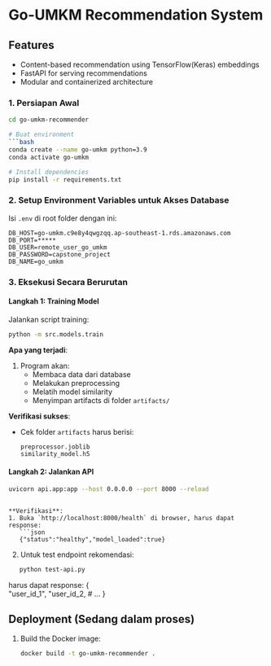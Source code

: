 # Go-UMKM Recommendation System


## Features

- Content-based recommendation using TensorFlow(Keras) embeddings
- FastAPI for serving recommendations
- Modular and containerized architecture


### 1. Persiapan Awal
```bash
cd go-umkm-recommender

# Buat environment
```bash
conda create --name go-umkm python=3.9
conda activate go-umkm

# Install dependencies
pip install -r requirements.txt
```

### 2. Setup Environment Variables untuk Akses Database
Isi `.env` di root folder dengan ini:
```
DB_HOST=go-umkm.c9e8y4qwgzqq.ap-southeast-1.rds.amazonaws.com
DB_PORT=*****
DB_USER=remote_user_go_umkm
DB_PASSWORD=capstone_project
DB_NAME=go_umkm
```

### 3. Eksekusi Secara Berurutan

#### Langkah 1: Training Model
Jalankan script training:
```bash
python -m src.models.train
```

**Apa yang terjadi**:
1. Program akan:
   - Membaca data dari database
   - Melakukan preprocessing
   - Melatih model similarity
   - Menyimpan artifacts di folder `artifacts/`

**Verifikasi sukses**:
- Cek folder `artifacts` harus berisi:
  ```
  preprocessor.joblib
  similarity_model.h5
  ```

#### Langkah 2: Jalankan API
```bash
uvicorn api.app:app --host 0.0.0.0 --port 8000 --reload
```
```

**Verifikasi**:
1. Buka `http://localhost:8000/health` di browser, harus dapat response:
   ```json
   {"status":"healthy","model_loaded":true}
   ```
2. Untuk test endpoint rekomendasi:
```bash
   python test-api.py
```
harus dapat response:
{  
   "user_id_1",
   "user_id_2,
    # ...
}

## Deployment (Sedang dalam proses)

1. Build the Docker image:
   ```bash
   docker build -t go-umkm-recommender .        


